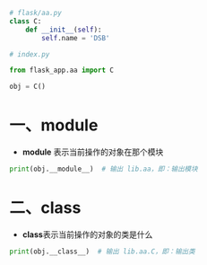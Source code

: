 ```python
# flask/aa.py
class C:
    def __init__(self):
        self.name = 'DSB'

# index.py

from flask_app.aa import C

obj = C()
```

# 一、**module**

- **module** 表示当前操作的对象在那个模块

```python
print(obj.__module__)  # 输出 lib.aa，即：输出模块
```

# 二、**class**

- **class**表示当前操作的对象的类是什么

```python
print(obj.__class__)  # 输出 lib.aa.C，即：输出类
```